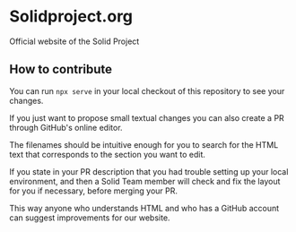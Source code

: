 # Solidproject.org

Official website of the Solid Project

## How to contribute

You can run `npx serve` in your local checkout of this repository to see your changes.

If you just want to propose small textual changes you can also create a PR through GitHub's
online editor.

The filenames should be intuitive enough for you to search for the HTML text that corresponds to the section
you want to edit.

If you state in your PR description that you had trouble setting up your local environment,
and then a Solid Team member will check and fix the layout for you if necessary, before merging your PR.

This way anyone who understands HTML and who has a GitHub account can suggest improvements for our website.

